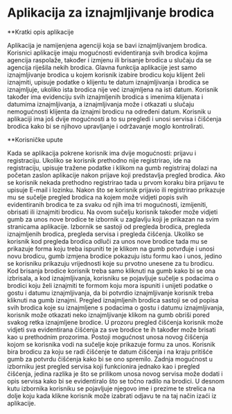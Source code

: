# Aplikacija za iznajmljivanje brodica

**Kratki opis aplikacije

Aplikacija je namijenjena agenciji koja se bavi iznajmljivanjem brodica. Korisnici aplikacije imaju mogućnosti evidentiranja svih brodica kojima agencija raspolaže, također i izmjenu ili brisanje brodica u slučaju da se agencija riješila nekih brodica. Glavna funkcija aplikacije jest samo iznajmljivanje brodica u kojem korisnik izabire brodicu koju klijent želi iznajmiti, upisuje podatke o klijentu te datum iznajmljivanja i brodica se iznajmljuje, ukoliko ista brodica nije već iznajmljena na isti datum. Korisnik također ima evidenciju svih iznajmljenih brodica s imenima klijenata i datumima iznajmljivanja, a iznajmljivanja može i otkazati u slučaju nemogućnosti klijenta da iznajmi brodicu na određeni datum. Korisnik u aplikaciji ima još dvije mogućnosti a to su pregledi i unosi servisa i čišćenja brodica kako bi se njihovo upravljanje i održavanje moglo kontrolirati.

**Korisničke upute

Kada se aplikacija pokrene korisnik ima dvije mogućnosti: prijavu i registraciju. Ukoliko se korisnik prethodno nije registrirao, ide na registraciju, upisuje tražene podatke i klikom na gumb registriraj dolazi na početan zaslon aplikacije nakon prijave koji predstavlja pregled brodica. Ako se korisnik nekada prethodno registrirao tada u prvom koraku bira prijavu te upisuje E-mail i lozinku.
	Nakon što se korisnik prijavio ili registrirao prikazuje mu se sučelje pregled brodica na kojem može vidjeti popis svih evidentiranih brodica te za svaku od njih ima tri mogućnosti, izmijeniti, obrisati ili iznajmiti brodicu.  Na ovom sučelju korisnik također može vidjeti gumb za unos nove brodice te izbornik u zaglavlju koji je prikazan na svim stranicama aplikacije. Izbornik se sastoji od pregleda brodica, pregleda iznajmljenih brodica, pregleda servisa i pregleda čišćenja.
	Ukoliko se korisnik kod pregleda brodica odluči za unos nove brodice tada mu se prikazuje forma koju treba ispuniti te je klikom na gumb potvrđuje i unosi novu brodicu, gumb izmjena brodice pokazuju istu formu kao i unos, jedino se korisniku prikazuju vrijednosti koje su prvotno unesene za tu brodicu. Kod brisanja brodice korisnik treba samo kliknuti na gumb kako bi se ona izbrisala, a kod iznajmljivanja, korisniku se pojavljuje sučelje s podacima o brodici koju želi iznajmiti te formom koju mora ispuniti i unijeti podatke o gostu i datumu iznajmljivanja, da bi potvrdio iznajmljivanje korisnik treba kliknuti na gumb iznajmi.
	Pregled iznajmljenih brodica sastoji se od popisa svih brodica koje su iznajmljene s podacima o gostu i datumu iznajmljivanja, korisnik može otkazati neko iznajmljivanje klikom na gumb obriši pored svakog retka iznajmljene brodice.
	U prozoru pregled čišćenja korisnik može vidjeti sva evidentirana čišćenja za sve brodice te ih također može brisati kao u prethodnim prozorima. Postoji mogućnost unosa novog čišćenja kojom se korisnika vodi na sučelje koje prikazuje formu za unos. Korisnik bira brodicu za koju se radi čišćenje te datum čišćenja i na kraju pritišće gumb za potvrdu čišćenja kako bi se ono spremilo.
	Zadnja mogućnost u izborniku jest pregled servisa koji funkcionira jednako kao i pregled čišćenja, jedina razlika je što se prilikom unosa novog servisa može dodati i opis servisa kako bi se evidentiralo što se točno radilo na brodici.
	U desnom kutu izbornika korisniku se pojavljuje njegovo ime i prezime te strelica na dolje koju kada klikne korisnik može izabrati odjavu te na taj način izaći iz aplikacije. 

